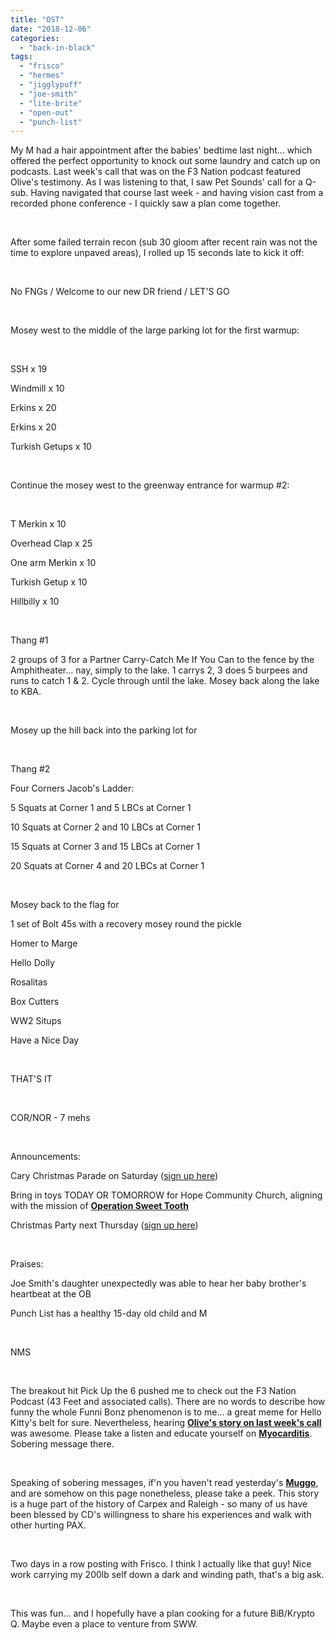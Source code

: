 ```yaml
---
title: "OST"
date: "2018-12-06"
categories: 
  - "back-in-black"
tags: 
  - "frisco"
  - "hermes"
  - "jigglypuff"
  - "joe-smith"
  - "lite-brite"
  - "open-out"
  - "punch-list"
---
```


My M had a hair appointment after the babies' bedtime last night... which offered the perfect opportunity to knock out some laundry and catch up on podcasts. Last week's call that was on the F3 Nation podcast featured Olive's testimony. As I was listening to that, I saw Pet Sounds' call for a Q-sub. Having navigated that course last week - and having vision cast from a recorded phone conference - I quickly saw a plan come together.

 

After some failed terrain recon (sub 30 gloom after recent rain was not the time to explore unpaved areas), I rolled up 15 seconds late to kick it off:

 

No FNGs / Welcome to our new DR friend / LET'S GO

 

Mosey west to the middle of the large parking lot for the first warmup:

 

SSH x 19

Windmill x 10

Erkins x 20

Erkins x 20

Turkish Getups x 10

 

Continue the mosey west to the greenway entrance for warmup #2:

 

T Merkin x 10

Overhead Clap x 25

One arm Merkin x 10

Turkish Getup x 10

Hillbilly x 10

 

Thang #1

2 groups of 3 for a Partner Carry-Catch Me If You Can to the fence by the Amphitheater... nay, simply to the lake. 1 carrys 2, 3 does 5 burpees and runs to catch 1 & 2. Cycle through until the lake. Mosey back along the lake to KBA.

 

Mosey up the hill back into the parking lot for

 

Thang #2

Four Corners Jacob's Ladder:

5 Squats at Corner 1 and 5 LBCs at Corner 1

10 Squats at Corner 2 and 10 LBCs at Corner 1

15 Squats at Corner 3 and 15 LBCs at Corner 1

20 Squats at Corner 4 and 20 LBCs at Corner 1

 

Mosey back to the flag for

1 set of Bolt 45s with a recovery mosey round the pickle

Homer to Marge

Hello Dolly

Rosalitas

Box Cutters

WW2 Situps

Have a Nice Day

 

THAT'S IT

 

COR/NOR - 7 mehs

 

Announcements:

Cary Christmas Parade on Saturday ([sign up here](https://docs.google.com/spreadsheets/d/12R68LxjVGN5HP22rMM1gGmAhXsj4s79ZDV7uwS1XCtM/edit?ouid=106937459142363911599&usp=sheets_home&ths=true))

Bring in toys TODAY OR TOMORROW for Hope Community Church, aligning with the mission of **[Operation Sweet Tooth](https://operationsweettooth.org/)**

Christmas Party next Thursday ([sign up here](https://www.signupgenius.com/go/60b0c4baaae22a1f49-christmas1))

 

Praises:

Joe Smith's daughter unexpectedly was able to hear her baby brother's heartbeat at the OB

Punch List has a healthy 15-day old child and M

 

NMS

 

The breakout hit Pick Up the 6 pushed me to check out the F3 Nation Podcast (43 Feet and associated calls). There are no words to describe how funny the whole Funni Bonz phenomenon is to me... a great meme for Hello Kitty's belt for sure. Nevertheless, hearing **[Olive's story on last week's call](https://soundcloud.com/f3nation/olive-talks-ost)** was awesome. Please take a listen and educate yourself on **[Myocarditis](https://www.myocarditisfoundation.org/)**. Sobering message there.

 

Speaking of sobering messages, if'n you haven't read yesterday's **[Muggo](https://themuggo.com/2018/12/05/gibsons-story/)**, and are somehow on this page nonetheless, please take a peek. This story is a huge part of the history of Carpex and Raleigh - so many of us have been blessed by CD's willingness to share his experiences and walk with other hurting PAX.

 

Two days in a row posting with Frisco. I think I actually like that guy! Nice work carrying my 200lb self down a dark and winding path, that's a big ask.

 

This was fun... and I hopefully have a plan cooking for a future BiB/Krypto Q. Maybe even a place to venture from SWW.
